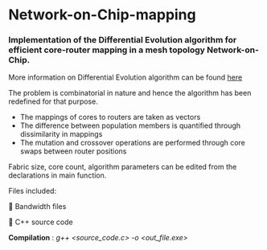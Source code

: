 # Network-on-Chip-mapping

### Implementation of the Differential Evolution algorithm for efficient core-router mapping in a mesh topology Network-on-Chip.

More information on Differential Evolution algorithm can be found [here](https://en.wikipedia.org/wiki/Differential_evolution)

The problem is combinatorial in nature and hence the algorithm has been redefined for that purpose.
- The mappings of cores to routers are taken as vectors
- The difference between population members is quantified through dissimilarity in mappings
- The mutation and crossover operations are performed through core swaps between router positions

Fabric size, core count, algorithm parameters can be edited from the declarations in main function.

Files included:

:eyes: Bandwidth files

:eyes: C++ source code

__Compilation__ : *g++ <source_code.c> -o <out_file.exe>*
